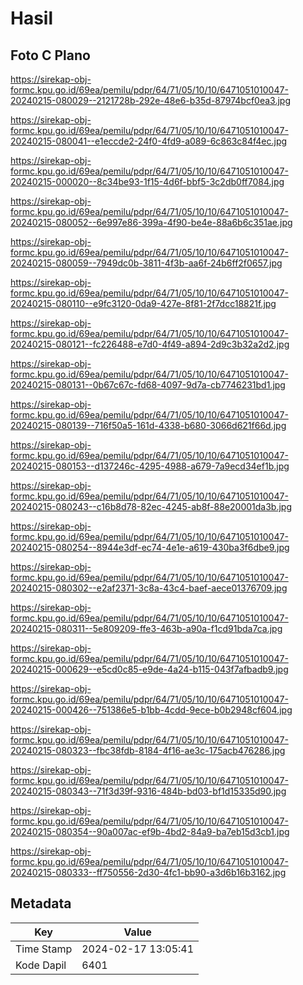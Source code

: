 # Hasil

## Foto C Plano

https://sirekap-obj-formc.kpu.go.id/69ea/pemilu/pdpr/64/71/05/10/10/6471051010047-20240215-080029--2121728b-292e-48e6-b35d-87974bcf0ea3.jpg

https://sirekap-obj-formc.kpu.go.id/69ea/pemilu/pdpr/64/71/05/10/10/6471051010047-20240215-080041--e1eccde2-24f0-4fd9-a089-6c863c84f4ec.jpg

https://sirekap-obj-formc.kpu.go.id/69ea/pemilu/pdpr/64/71/05/10/10/6471051010047-20240215-000020--8c34be93-1f15-4d6f-bbf5-3c2db0ff7084.jpg

https://sirekap-obj-formc.kpu.go.id/69ea/pemilu/pdpr/64/71/05/10/10/6471051010047-20240215-080052--6e997e86-399a-4f90-be4e-88a6b6c351ae.jpg

https://sirekap-obj-formc.kpu.go.id/69ea/pemilu/pdpr/64/71/05/10/10/6471051010047-20240215-080059--7949dc0b-3811-4f3b-aa6f-24b6ff2f0657.jpg

https://sirekap-obj-formc.kpu.go.id/69ea/pemilu/pdpr/64/71/05/10/10/6471051010047-20240215-080110--e9fc3120-0da9-427e-8f81-2f7dcc18821f.jpg

https://sirekap-obj-formc.kpu.go.id/69ea/pemilu/pdpr/64/71/05/10/10/6471051010047-20240215-080121--fc226488-e7d0-4f49-a894-2d9c3b32a2d2.jpg

https://sirekap-obj-formc.kpu.go.id/69ea/pemilu/pdpr/64/71/05/10/10/6471051010047-20240215-080131--0b67c67c-fd68-4097-9d7a-cb7746231bd1.jpg

https://sirekap-obj-formc.kpu.go.id/69ea/pemilu/pdpr/64/71/05/10/10/6471051010047-20240215-080139--716f50a5-161d-4338-b680-3066d621f66d.jpg

https://sirekap-obj-formc.kpu.go.id/69ea/pemilu/pdpr/64/71/05/10/10/6471051010047-20240215-080153--d137246c-4295-4988-a679-7a9ecd34ef1b.jpg

https://sirekap-obj-formc.kpu.go.id/69ea/pemilu/pdpr/64/71/05/10/10/6471051010047-20240215-080243--c16b8d78-82ec-4245-ab8f-88e20001da3b.jpg

https://sirekap-obj-formc.kpu.go.id/69ea/pemilu/pdpr/64/71/05/10/10/6471051010047-20240215-080254--8944e3df-ec74-4e1e-a619-430ba3f6dbe9.jpg

https://sirekap-obj-formc.kpu.go.id/69ea/pemilu/pdpr/64/71/05/10/10/6471051010047-20240215-080302--e2af2371-3c8a-43c4-baef-aece01376709.jpg

https://sirekap-obj-formc.kpu.go.id/69ea/pemilu/pdpr/64/71/05/10/10/6471051010047-20240215-080311--5e809209-ffe3-463b-a90a-f1cd91bda7ca.jpg

https://sirekap-obj-formc.kpu.go.id/69ea/pemilu/pdpr/64/71/05/10/10/6471051010047-20240215-000629--e5cd0c85-e9de-4a24-b115-043f7afbadb9.jpg

https://sirekap-obj-formc.kpu.go.id/69ea/pemilu/pdpr/64/71/05/10/10/6471051010047-20240215-000426--751386e5-b1bb-4cdd-9ece-b0b2948cf604.jpg

https://sirekap-obj-formc.kpu.go.id/69ea/pemilu/pdpr/64/71/05/10/10/6471051010047-20240215-080323--fbc38fdb-8184-4f16-ae3c-175acb476286.jpg

https://sirekap-obj-formc.kpu.go.id/69ea/pemilu/pdpr/64/71/05/10/10/6471051010047-20240215-080343--71f3d39f-9316-484b-bd03-bf1d15335d90.jpg

https://sirekap-obj-formc.kpu.go.id/69ea/pemilu/pdpr/64/71/05/10/10/6471051010047-20240215-080354--90a007ac-ef9b-4bd2-84a9-ba7eb15d3cb1.jpg

https://sirekap-obj-formc.kpu.go.id/69ea/pemilu/pdpr/64/71/05/10/10/6471051010047-20240215-080333--ff750556-2d30-4fc1-bb90-a3d6b16b3162.jpg


## Metadata

| Key        | Value               |
| ---------- | ------------------- |
| Time Stamp | 2024-02-17 13:05:41 |
| Kode Dapil | 6401                |



